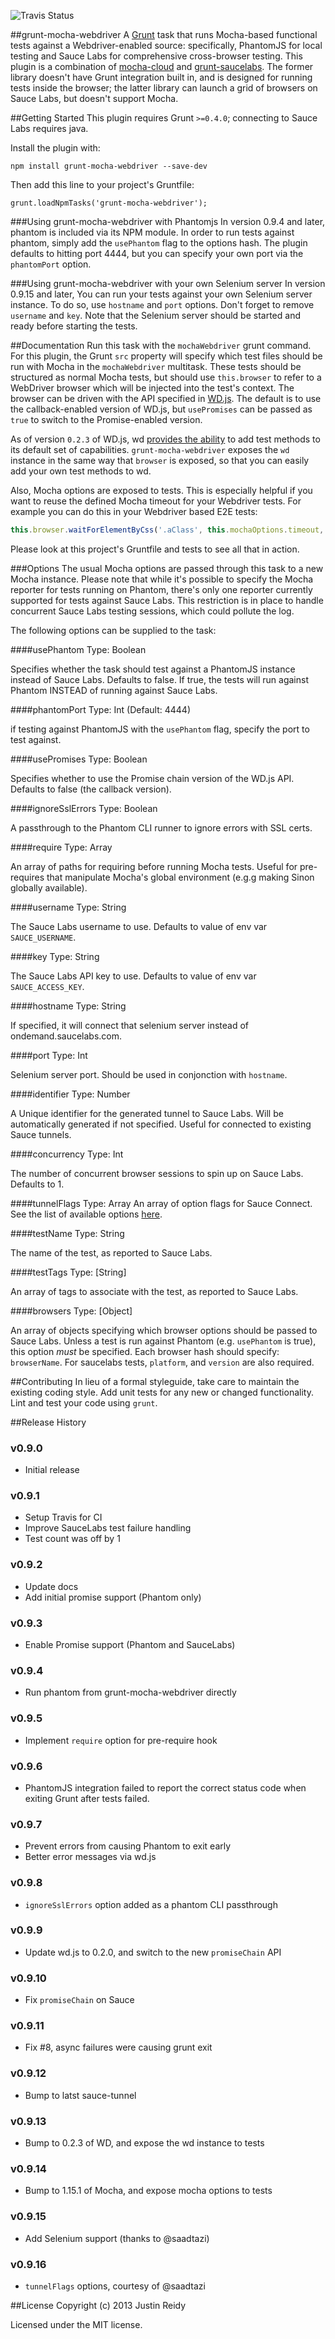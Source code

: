 ![Travis Status](https://secure.travis-ci.org/jmreidy/grunt-mocha-webdriver.png)

##grunt-mocha-webdriver
A [Grunt](http://gruntjs.com) task that runs Mocha-based functional tests against
a Webdriver-enabled source: specifically, PhantomJS for local testing and Sauce Labs
for comprehensive cross-browser testing. This plugin is a combination of
[mocha-cloud](https://github.com/visionmedia/mocha-cloud) and
[grunt-saucelabs](https://github.com/axemclion/grunt-saucelabs). The former
library doesn't have Grunt integration built in, and is designed for running
tests inside the browser; the latter library can launch a grid of browsers on
Sauce Labs, but doesn't support Mocha.


##Getting Started
This plugin requires Grunt `>=0.4.0`; connecting to Sauce Labs requires java.

Install the plugin with:

```shell
npm install grunt-mocha-webdriver --save-dev
```

Then add this line to your project's Gruntfile:
```shell
grunt.loadNpmTasks('grunt-mocha-webdriver');
```

###Using grunt-mocha-webdriver with Phantomjs
In version 0.9.4 and later, phantom is included via its NPM module. In order
to run tests against phantom, simply add the `usePhantom` flag to the options hash.
The plugin defaults to hitting port 4444, but you can specify your own port via
the `phantomPort` option.

###Using grunt-mocha-webdriver with your own Selenium server
 In version 0.9.15 and later, You can run your tests against your own Selenium server instance.
 To do so, use ``hostname`` and ``port`` options.
 Don't forget to remove ``username`` and ``key``.
 Note that the Selenium server should be started and ready before starting the tests.

##Documentation
Run this task with the `mochaWebdriver` grunt command. For this plugin, the Grunt
`src` property will specify which test files should be run with Mocha in
the `mochaWebdriver` multitask. These tests should be structured as normal
Mocha tests, but should use `this.browser` to refer to a WebDriver browser
which will be injected into the test's context. The browser can be driven
with the API specified in [WD.js](https://github.com/admc/wd). The default
is to use the callback-enabled version of WD.js, but `usePromises` can be passed
as `true` to switch to the Promise-enabled version.

As of version `0.2.3` of WD.js, wd [provides the ability](https://github.com/admc/wd#adding-custom-methods)
to add test methods to its default set of capabilities. `grunt-mocha-webdriver`
exposes the `wd` instance in the same way that `browser` is exposed, so that
you can easily add your own test methods to wd.

Also, Mocha options are exposed to tests. This is especially helpful if you want to reuse the
defined Mocha timeout for your Webdriver tests. For example you can do this in your
Webdriver based E2E tests:

```js
this.browser.waitForElementByCss('.aClass', this.mochaOptions.timeout, cb);
```

Please look at this project's Gruntfile and tests to see all that in action.

###Options
The usual Mocha options are passed through this task to a new Mocha instance.
Please note that while it's possible to specify the Mocha reporter for
tests running on Phantom, there's only one reporter currently supported
for tests against Sauce Labs. This restriction is in place to handle
concurrent Sauce Labs testing sessions, which could pollute the log.

The following options can be supplied to the task:

####usePhantom
Type: Boolean

Specifies whether the task should test against a PhantomJS instance instead
of Sauce Labs. Defaults to false. If true, the tests will run against Phantom
INSTEAD of running against Sauce Labs.

####phantomPort
Type: Int (Default: 4444)

if testing against PhantomJS with the `usePhantom` flag, specify the port
to test against.

####usePromises
Type: Boolean

Specifies whether to use the Promise chain version of the WD.js API. Defaults to
false (the callback version).

####ignoreSslErrors
Type: Boolean

A passthrough to the Phantom CLI runner to ignore errors with SSL certs.

####require
Type: Array <String>

An array of paths for requiring before running Mocha tests. Useful for
pre-requires that manipulate Mocha's global environment (e.g.g making Sinon
globally available).

####username
Type: String

The Sauce Labs username to use. Defaults to value of env var `SAUCE_USERNAME`.

####key
Type: String

The Sauce Labs API key to use. Defaults to value of env var `SAUCE_ACCESS_KEY`.

####hostname
Type: String

If specified, it will connect that selenium server instead of ondemand.saucelabs.com.

####port
Type: Int

Selenium server port. Should be used in conjonction with ``hostname``.

####identifier
Type: Number

A Unique identifier for the generated tunnel to Sauce Labs. Will be automatically
generated if not specified. Useful for connected to existing Sauce tunnels.

####concurrency
Type: Int

The number of concurrent browser sessions to spin up on Sauce Labs. Defaults to 1.

####tunnelFlags
Type: Array
An array of option flags for Sauce Connect. See the list of available options
 [here](https://saucelabs.com/docs/connect#connect-flags).

####testName
Type: String

The name of the test, as reported to Sauce Labs.

####testTags
Type: [String]

An array of tags to associate with the test, as reported to Sauce Labs.

####browsers
Type: [Object]

An array of objects specifying which browser options should be passed to Sauce Labs.
Unless a test is run against Phantom (e.g. `usePhantom` is true), this option
*must* be specified. Each browser hash should specify: `browserName`. For saucelabs tests, `platform`,
and `version` are also required.

##Contributing
In lieu of a formal styleguide, take care to maintain the existing coding style. Add
unit tests for any new or changed functionality. Lint and test your code using `grunt`.

##Release History

### v0.9.0
 - Initial release

### v0.9.1
 - Setup Travis for CI
 - Improve SauceLabs test failure handling
 - Test count was off by 1

### v0.9.2
 - Update docs
 - Add initial promise support (Phantom only)

### v0.9.3
 - Enable Promise support (Phantom and SauceLabs)

### v0.9.4
 - Run phantom from grunt-mocha-webdriver directly

### v0.9.5
 - Implement `require` option for pre-require hook

### v0.9.6
 - PhantomJS integration failed to report the correct status code
 when exiting Grunt after tests failed.

### v0.9.7
 - Prevent errors from causing Phantom to exit early
 - Better error messages via wd.js

### v0.9.8
 - `ignoreSslErrors` option added as a phantom CLI passthrough

### v0.9.9
 - Update wd.js to 0.2.0, and switch to the new `promiseChain` API

### v0.9.10
 - Fix `promiseChain` on Sauce

### v0.9.11
 - Fix #8, async failures were causing grunt exit

### v0.9.12
 - Bump to latst sauce-tunnel

### v0.9.13
 - Bump to 0.2.3 of WD, and expose the wd instance to tests

### v0.9.14
 - Bump to 1.15.1 of Mocha, and expose mocha options to tests

### v0.9.15
 - Add Selenium support (thanks to @saadtazi)

### v0.9.16
 - `tunnelFlags` options, courtesy of @saadtazi

##License
Copyright (c) 2013 Justin Reidy

Licensed under the MIT license.
